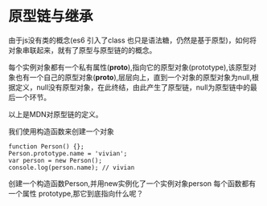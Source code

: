 # 原型链与继承

由于js没有类的概念(es6 引入了class 也只是语法糖，仍然是基于原型)，如何将对象串联起来，就有了原型与原型链的的概念。

每个实例对象都有一个私有属性(__proto__),指向它的原型对象(prototype),该原型对象也有一个自己的原型对象(__proto__),层层向上，直到一个对象的原型对象为null,根据定义，null没有原型对象，在此终结，由此产生了原型链，null为原型链中的最后一个环节。

以上是MDN对原型链的定义。

我们使用构造函数来创建一个对象
```
function Person() {};
Person.prototype.name = 'vivian';
var person = new Person();
console.log(person.name); // vivian
```
创建一个构造函数Person,并用new实例化了一个实例对象person
每个函数都有一个属性 prototype,那它到底指向什么呢？

